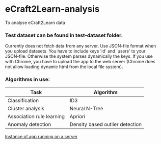 # eCraft2Learn-analysis
To analyse eCraft2Learn data

### Test dataset can be found in test-dataset folder.
Currently does not fetch data from any server. Use JSON-file format when you upload datasets.
You have to include keys 'id' and 'users' to your JSON-file. Otherwise the system parses dynamically the keys.
If you use with Chrome, you have to upload the app to the web server (Chrome does not allow loading dynamic html from the local file system).

### Algorithms in use:
Task | Algorithm
--- | ---
Classification | ID3
Cluster analysis | Neural N-Tree
Association rule learning | Apriori
Anomaly detection | Density based outlier detection

[Instance of app running on a server](http://cs.uef.fi/~tapanit/ecraft2learn/analysis/)
